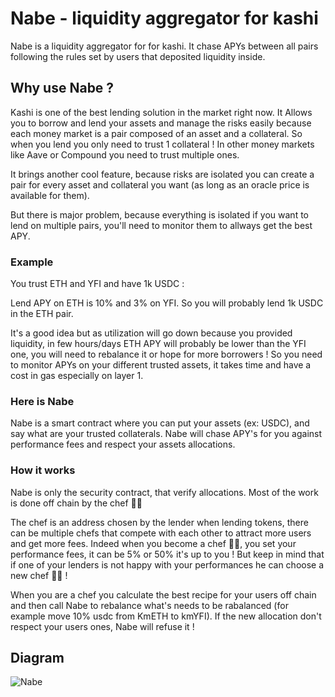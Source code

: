 # Nabe - liquidity aggregator for kashi

Nabe is a liquidity aggregator for for kashi.
It chase APYs between all pairs following the rules set by users that deposited liquidity inside.

## Why use Nabe ?

Kashi is one of the best lending solution in the market right now. It Allows you to borrow and lend your assets and manage the risks easily because each money market is a pair composed of an asset and a collateral. So when you lend you only need to trust 1 collateral ! In other money markets like Aave or Compound you need to trust multiple ones.

It brings another cool feature, because risks are isolated you can create a pair for every asset and collateral you want (as long as an oracle price is available for them).

But there is major problem, because everything is isolated if you want to lend on multiple pairs, you'll need to monitor them to allways get the best APY.

### Example

You trust ETH and YFI and have 1k USDC :

Lend APY on ETH is 10% and 3% on YFI.
So you will probably lend 1k USDC in the ETH pair.

It's a good idea but as utilization will go down because you provided liquidity, in few hours/days ETH APY will probably be lower than the YFI one, you will need to rebalance it or hope for more borrowers !
So you need to monitor APYs on your different trusted assets, it takes time and have a cost in gas especially on layer 1.

### Here is Nabe

Nabe is a smart contract where you can put your assets (ex: USDC), and say what are your trusted collaterals.
Nabe will chase APY's for you against performance fees and respect your assets allocations.

### How it works

Nabe is only the security contract, that verify allocations.
Most of the work is done off chain by the chef 👩‍🍳

The chef is an address chosen by the lender when lending tokens, there can be multiple chefs that compete with each other to attract more users and get more fees.
Indeed when you become a chef 👨‍🍳, you set your performance fees, it can be 5% or 50% it's up to you !
But keep in mind that if one of your lenders is not happy with your performances he can choose a new chef 👩‍🍳 !

When you are a chef you calculate the best recipe for your users off chain and then call Nabe to rebalance what's needs to be rabalanced (for example move 10% usdc from KmETH to kmYFI).
If the new allocation don't respect your users ones, Nabe will refuse it !

## Diagram

![Nabe](https://user-images.githubusercontent.com/80489471/119029658-34b7bb80-b9a9-11eb-806a-a8ec945dc0d8.png)




